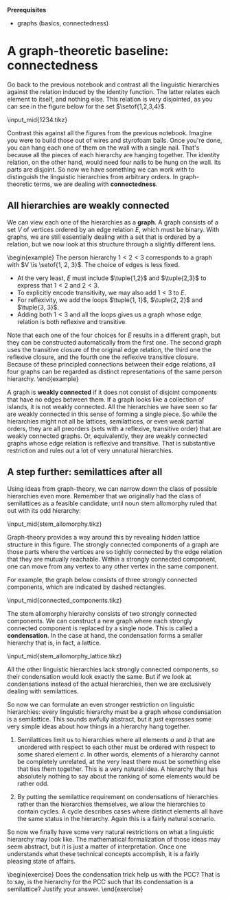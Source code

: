 **Prerequisites**

- graphs (basics, connectedness)

# A graph-theoretic baseline: connectedness

Go back to the previous notebook and contrast all the linguistic hierarchies against the relation induced by the identity function.
The latter relates each element to itself, and nothing else.
This relation is very disjointed, as you can see in the figure below for the set $\setof{1,2,3,4}$.

\input_mid{1234.tikz}

Contrast this against all the figures from the previous notebook.
Imagine you were to build those out of wires and styrofoam balls.
Once you're done, you can hang each one of them on the wall with a single nail.
That's because all the pieces of each hierarchy are hanging together. 
The identity relation, on the other hand, would need four nails to be hung on the wall.
Its parts are disjoint.
So now we have something we can work with to distinguish the linguistic hierarchies from arbitrary orders.
In graph-theoretic terms, we are dealing with **connectedness**.

## All hierarchies are weakly connected

We can view each one of the hierarchies as a **graph**.
A graph consists of a set $V$ of vertices ordered by an edge relation $E$, which must be binary.
With graphs, we are still essentially dealing with a set that is ordered by a relation, but we now look at this structure through a slightly different lens.

\begin{example}
The person hierarchy $1 < 2 < 3$ corresponds to a graph with
$V \is \setof{1, 2, 3}$.
The choice of edges is less fixed.


- At the very least, $E$ must include $\tuple{1,2}$ and $\tuple{2,3}$ to express that $1 < 2$ and $2 < 3$.
- To explicitly encode transitivity, we may also add $1 < 3$ to $E$.
- For reflexivity, we add the loops $\tuple{1, 1}$, $\tuple{2, 2}$ and $\tuple{3, 3}$.
- Adding both $1 < 3$ and all the loops gives us a graph whose edge relation is both reflexive and transitive.


Note that each one of the four choices for $E$ results in a different graph, but they can be constructed automatically from the first one.
The second graph uses the transitive closure of the original edge relation, the third one the reflexive closure, and the fourth one the reflexive transitive closure.
Because of these principled connections between their edge relations, all four graphs can be regarded as distinct representations of the same person hierarchy. 
\end{example}

A graph is **weakly connected** if it does not consist of disjoint components that have no edges between them.
If a graph looks like a collection of islands, it is not weakly connected.
All the hierarchies we have seen so far are weakly connected in this sense of forming a single piece.
So while the hierarchies might not all be lattices, semilattices, or even weak partial orders, they are all preorders (sets with a reflexive, transitive order) that are weakly connected graphs.
Or, equivalently, they are weakly connected graphs whose edge relation is reflexive and transitive.
That is substantive restriction and rules out a lot of very unnatural hierarchies.

## A step further: semilattices after all

Using ideas from graph-theory, we can narrow down the class of possible hierarchies even more.
Remember that we originally had the class of semilattices as a feasible candidate, until noun stem allomorphy ruled that out with its odd hierarchy:

\input_mid{stem_allomorphy.tikz}

Graph-theory provides a way around this by revealing hidden lattice structure in this figure.
The strongly connected components of a graph are those parts where the vertices are so tightly connected by the edge relation that they are mutually reachable.
Within a strongly connected component, one can move from any vertex to any other vertex in the same component.

For example, the graph below consists of three strongly connected components, which are indicated by dashed rectangles.

\input_mid{connected_components.tikz}

The stem allomorphy hierarchy consists of two strongly connected components.
We can construct a new graph where each strongly connected component is replaced by a single node.
This is called a **condensation**.
In the case at hand, the condensation forms a smaller hierarchy that is, in fact, a lattice.

\input_mid{stem_allomorphy_lattice.tikz}

All the other linguistic hierarchies lack strongly connected components, so their condensation would look exactly the same.
But if we look at condensations instead of the actual hierarchies, then we are exclusively dealing with semilattices.

So now we can formulate an even stronger restriction on linguistic hierarchies: every linguistic hierarchy must be a graph whose condensation is a semilattice.
This sounds awfully abstract, but it just expresses some very simple ideas about how things in a hierarchy hang together.

1. Semilattices limit us to hierarchies where all elements $a$ and $b$ that are unordered with respect to each other must be ordered with respect to some shared element $c$.
In other words, elements of a hierarchy cannot be completely unrelated, at the very least there must be something else that ties them together.
This is a very natural idea.
A hierarchy that has absolutely nothing to say about the ranking of some elements would be rather odd.

1. By putting the semilattice requirement on condensations of hierarchies rather than the hierarchies themselves, we allow the hierarchies to contain cycles.
A cycle describes cases where distinct elements all have the same status in the hierarchy.
Again this is a fairly natural scenario.

So now we finally have some very natural restrictions on what a linguistic hierarchy may look like.
The mathematical formalization of those ideas may seem abstract, but it is just a matter of interpretation.
Once one understands what these technical concepts accomplish, it is a fairly pleasing state of affairs.

\begin{exercise}
Does the condensation trick help us with the PCC?
That is to say, is the hierarchy for the PCC such that its condensation is a semilattice?
Justify your answer.
\end{exercise}
